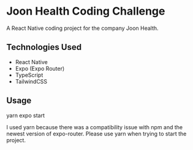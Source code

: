 # Joon Health Coding Challenge

A React Native coding project for the company Joon Health. 

## Technologies Used
- React Native
- Expo (Expo Router)
- TypeScript
- TailwindCSS

## Usage
yarn expo start

I used yarn because there was a compatibility issue with npm and the newest version of expo-router. Please use yarn when trying to start the project. 
